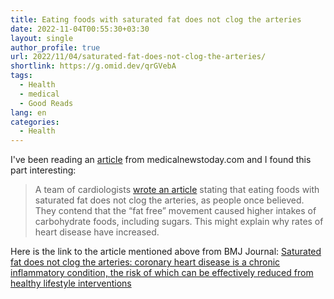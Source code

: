 ```yaml
---
title: Eating foods with saturated fat does not clog the arteries
date: 2022-11-04T00:55:30+03:30
layout: single
author_profile: true
url: 2022/11/04/saturated-fat-does-not-clog-the-arteries/
shortlink: https://g.omid.dev/qrGVebA
tags:
  - Health
  - medical
  - Good Reads
lang: en
categories: 
  - Health
---
```

I've been reading an [article](https://www.medicalnewstoday.com/articles/326269#dairy-saturated-fat-and-heart-health) from medicalnewstoday.com and I found this part interesting:

> A team of cardiologists [wrote an article](https://bjsm.bmj.com/content/51/15/1111) stating that eating foods with saturated fat does not clog the arteries, as people once believed. They contend that the “fat free” movement caused higher intakes of carbohydrate foods, including sugars. This might explain why rates of heart disease have increased.

Here is the link to the article mentioned above from BMJ Journal: [Saturated fat does not clog the arteries: coronary heart disease is a chronic inflammatory condition, the risk of which can be effectively reduced from healthy lifestyle interventions](https://bjsm.bmj.com/content/51/15/1111)
